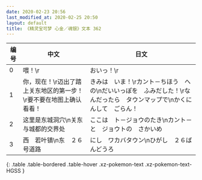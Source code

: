 ```yaml
---
date: 2020-02-23 20:56
last_modified_at: 2020-02-25 20:50
layout: default
title: 《精灵宝可梦 心金／魂银》文本 362
---
```

| 编号 | 中文 | 日文 |
| ---- | ---- | ---- |
| 0 | 喂！\r | おいっ！\r |
| 1 | 你，现在！\r迈出了踏上关东地区的第一步！\r要不要在地图上确认看看！ | きみは　いま！\rカント－ちほう　への\nだいいっぽを　ふみだした！\rなんだったら　タウンマップで\nかくにんして　ごらん！ |
| 2 | 这里是东城洞穴\n关东与城都的交界处 | ここは　ト－ジョウのたき\nカント－と　ジョウトの　さかいめ |
| 3 | 西　若叶镇\n东　２６号道路 | にし　ワカバタウン\nひがし　２６ばんどうろ |
{: .table .table-bordered .table-hover .xz-pokemon-text .xz-pokemon-text-HGSS }